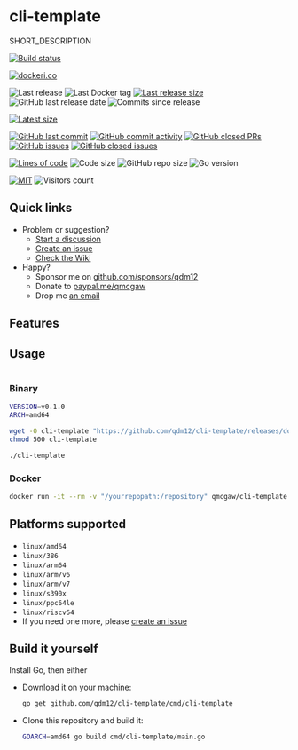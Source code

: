 # cli-template

SHORT_DESCRIPTION

[![Build status](https://github.com/qdm12/cli-template/actions/workflows/ci.yml/badge.svg)](https://github.com/qdm12/cli-template/actions/workflows/ci.yml)

[![dockeri.co](https://dockeri.co/image/qmcgaw/cli-template)](https://hub.docker.com/r/qmcgaw/cli-template)

![Last release](https://img.shields.io/github/release/qdm12/cli-template?label=Last%20release)
![Last Docker tag](https://img.shields.io/docker/v/qmcgaw/cli-template?sort=semver&label=Last%20Docker%20tag)
[![Last release size](https://img.shields.io/docker/image-size/qmcgaw/cli-template?sort=semver&label=Last%20released%20image)](https://hub.docker.com/r/qmcgaw/cli-template/tags?page=1&ordering=last_updated)
![GitHub last release date](https://img.shields.io/github/release-date/qdm12/cli-template?label=Last%20release%20date)
![Commits since release](https://img.shields.io/github/commits-since/qdm12/cli-template/latest?sort=semver)

[![Latest size](https://img.shields.io/docker/image-size/qmcgaw/cli-template/latest?label=Latest%20image)](https://hub.docker.com/r/qmcgaw/cli-template/tags)

[![GitHub last commit](https://img.shields.io/github/last-commit/qdm12/cli-template.svg)](https://github.com/qdm12/cli-template/commits/main)
[![GitHub commit activity](https://img.shields.io/github/commit-activity/y/qdm12/cli-template.svg)](https://github.com/qdm12/cli-template/graphs/contributors)
[![GitHub closed PRs](https://img.shields.io/github/issues-pr-closed/qdm12/cli-template.svg)](https://github.com/qdm12/cli-template/pulls?q=is%3Apr+is%3Aclosed)
[![GitHub issues](https://img.shields.io/github/issues/qdm12/cli-template.svg)](https://github.com/qdm12/cli-template/issues)
[![GitHub closed issues](https://img.shields.io/github/issues-closed/qdm12/cli-template.svg)](https://github.com/qdm12/cli-template/issues?q=is%3Aissue+is%3Aclosed)

[![Lines of code](https://img.shields.io/tokei/lines/github/qdm12/cli-template)](https://github.com/qdm12/cli-template)
![Code size](https://img.shields.io/github/languages/code-size/qdm12/cli-template)
![GitHub repo size](https://img.shields.io/github/repo-size/qdm12/cli-template)
![Go version](https://img.shields.io/github/go-mod/go-version/qdm12/cli-template)

[![MIT](https://img.shields.io/github/license/qdm12/cli-template)](https://github.com/qdm12/cli-template/main/LICENSE)
![Visitors count](https://visitor-badge.laobi.icu/badge?page_id=cli-template.readme)

## Quick links

- Problem or suggestion?
  - [Start a discussion](https://github.com/qdm12/cli-template/discussions)
  - [Create an issue](https://github.com/qdm12/cli-template/issues)
  - [Check the Wiki](https://github.com/qdm12/cli-template/wiki)
- Happy?
  - Sponsor me on [github.com/sponsors/qdm12](https://github.com/sponsors/qdm12)
  - Donate to [paypal.me/qmcgaw](https://www.paypal.me/qmcgaw)
  - Drop me [an email](mailto:quentin.mcgaw@gmail.com)

## Features

## Usage

```sh

```

### Binary

```sh
VERSION=v0.1.0
ARCH=amd64

wget -O cli-template "https://github.com/qdm12/cli-template/releases/download/$VERSION/cli-template_$VERSION_linux_$ARCH"
chmod 500 cli-template

./cli-template
```

### Docker

```sh
docker run -it --rm -v "/yourrepopath:/repository" qmcgaw/cli-template:v0.1.0
```

## Platforms supported

- `linux/amd64`
- `linux/386`
- `linux/arm64`
- `linux/arm/v6`
- `linux/arm/v7`
- `linux/s390x`
- `linux/ppc64le`
- `linux/riscv64`
- If you need one more, please [create an issue](https://github.com/qdm12/cli-template/issues/new)

## Build it yourself

Install Go, then either

- Download it on your machine:

  ```sh
  go get github.com/qdm12/cli-template/cmd/cli-template
  ```

- Clone this repository and build it:

  ```sh
  GOARCH=amd64 go build cmd/cli-template/main.go
  ```
